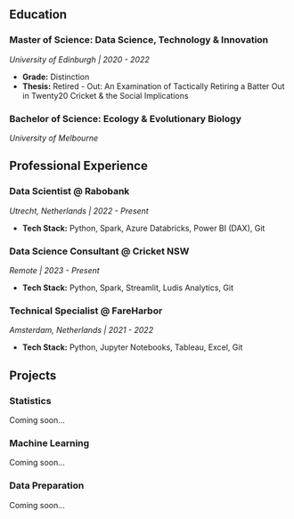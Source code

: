 ## Education

### Master of Science: Data Science, Technology & Innovation
*University of Edinburgh | 2020 - 2022*
* **Grade:** Distinction
* **Thesis:** Retired - Out: An Examination of Tactically Retiring a Batter Out in Twenty20 Cricket & the Social Implications

### Bachelor of Science: Ecology & Evolutionary Biology
*University of Melbourne*

## Professional Experience

### Data Scientist @ Rabobank
*Utrecht, Netherlands | 2022 - Present*
* **Tech Stack:** Python, Spark, Azure Databricks, Power BI (DAX), Git

### Data Science Consultant @ Cricket NSW
*Remote | 2023 - Present*
* **Tech Stack:** Python, Spark, Streamlit, Ludis Analytics, Git

### Technical Specialist @ FareHarbor
*Amsterdam, Netherlands | 2021 - 2022*
* **Tech Stack:** Python, Jupyter Notebooks, Tableau, Excel, Git

## Projects

### Statistics

Coming soon...

### Machine Learning

Coming soon...

### Data Preparation

Coming soon...

